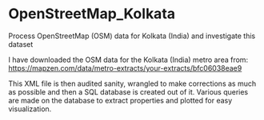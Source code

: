# OpenStreetMap_Kolkata
Process OpenStreetMap (OSM) data for Kolkata (India) and investigate this dataset

I have downloaded the OSM data for the Kolkata (India) metro area from:
https://mapzen.com/data/metro-extracts/your-extracts/bfc06038eae9

This XML file is then audited sanity, wrangled to make corrections as much as possible 
and then a SQL database is created out of it. Various queries are made on the database
to extract properties and plotted for easy visualization.
